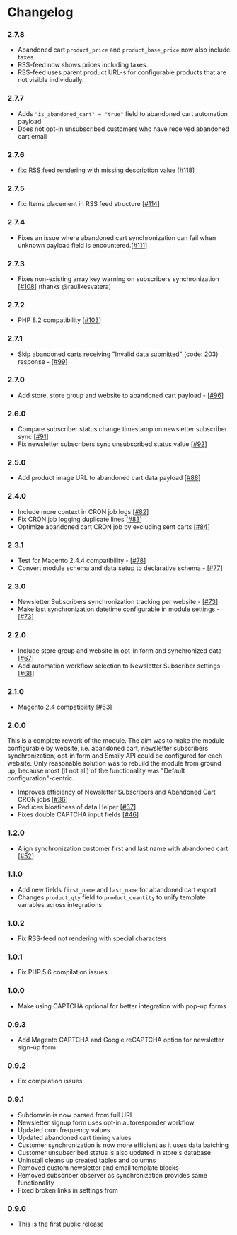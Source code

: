 # Changelog


### 2.7.8

- Abandoned cart `product_price` and `product_base_price` now also include taxes.
- RSS-feed now shows prices including taxes.
- RSS-feed uses parent product URL-s for configurable products that are not visible individually.

### 2.7.7

- Adds `"is_abandoned_cart" = "true"` field to abandoned cart automation payload
- Does not opt-in unsubscribed customers who have received abandoned cart email

### 2.7.6

- fix: RSS feed rendering with missing description value [[#118](https://github.com/sendsmaily/smaily-magento-extension/pull/118)]

### 2.7.5

- fix: Items placement in RSS feed structure [[#114](https://github.com/sendsmaily/smaily-magento-extension/pull/114)]

### 2.7.4

- Fixes an issue where abandoned cart synchronization can fail when unknown payload field is encountered.[[#111](https://github.com/sendsmaily/smaily-magento-extension/pull/111)]

### 2.7.3

- Fixes non-existing array key warning on subscribers synchronization [[#108](https://github.com/sendsmaily/smaily-magento-extension/pull/108)] (thanks @raulikesvatera)

### 2.7.2

- PHP 8.2 compatibility [[#103](https://github.com/sendsmaily/smaily-magento-extension/pull/103)]

### 2.7.1

- Skip abandoned carts receiving "Invalid data submitted" (code: 203) response - [[#99](https://github.com/sendsmaily/smaily-magento-extension/pull/99)]


### 2.7.0

- Add store, store group and website to abandoned cart payload - [[#96](https://github.com/sendsmaily/smaily-magento-extension/pull/96)]


### 2.6.0

- Compare subscriber status change timestamp on newsletter subscriber sync [[#91](https://github.com/sendsmaily/smaily-magento-extension/pull/91)]
- Fix newsletter subscribers sync unsubscribed status value [[#92](https://github.com/sendsmaily/smaily-magento-extension/pull/92)]


### 2.5.0

- Add product image URL to abandoned cart data payload [[#88](https://github.com/sendsmaily/smaily-magento-extension/pull/88)]


### 2.4.0

- Include more context in CRON job logs [[#82](https://github.com/sendsmaily/smaily-magento-extension/pull/82)]
- Fix CRON job logging duplicate lines [[#83](https://github.com/sendsmaily/smaily-magento-extension/pull/83)]
- Optimize abandoned cart CRON job by excluding sent carts [[#84](https://github.com/sendsmaily/smaily-magento-extension/pull/84)]


### 2.3.1

- Test for Magento 2.4.4 compatibility - [[#78](https://github.com/sendsmaily/smaily-magento-extension/pull/78)]
- Convert module schema and data setup to declarative schema - [[#77](https://github.com/sendsmaily/smaily-magento-extension/pull/77)]


### 2.3.0

- Newsletter Subscribers synchronization tracking per website - [[#73](https://github.com/sendsmaily/smaily-magento-extension/pull/73)]
- Make last synchronization datetime configurable in module settings - [[#73](https://github.com/sendsmaily/smaily-magento-extension/pull/73)]


### 2.2.0

- Include store group and website in opt-in form and synchronized data [[#67](https://github.com/sendsmaily/smaily-magento-extension/pull/67)]
- Add automation workflow selection to Newsletter Subscriber settings [[#68](https://github.com/sendsmaily/smaily-magento-extension/pull/68)]


### 2.1.0

- Magento 2.4 compatibility [[#63](https://github.com/sendsmaily/smaily-magento-extension/pull/63)]


### 2.0.0

This is a complete rework of the module. The aim was to make the module configurable by website, i.e. abandoned cart, newsletter subscribers synchronization, opt-in form and Smaily API could be configured for each website. Only reasonable solution was to rebuild the module from ground up, because most (if not all) of the functionality was "Default configuration"-centric.

- Improves efficiency of Newsletter Subscribers and Abandoned Cart CRON jobs [[#36](https://github.com/sendsmaily/smaily-magento-extension/issues/36)]
- Reduces bloatiness of data Helper [[#37](https://github.com/sendsmaily/smaily-magento-extension/issues/37)]
- Fixes double CAPTCHA input fields [[#46](https://github.com/sendsmaily/smaily-magento-extension/issues/46)]


### 1.2.0

- Align synchronization customer first and last name with abandoned cart [[#52](https://github.com/sendsmaily/smaily-magento-extension/pull/52)]


### 1.1.0

- Add new fields ` first_name ` and `last_name` for abandoned cart export
- Changes `product_qty` field to `product_quantity` to unify template variables across integrations


### 1.0.2

- Fix RSS-feed not rendering with special characters


### 1.0.1

- Fix PHP 5.6 compilation issues


### 1.0.0

- Make using CAPTCHA optional for better integration with pop-up forms


### 0.9.3

- Add Magento CAPTCHA and Google reCAPTCHA option for newsletter sign-up form


### 0.9.2

- Fix compilation issues

### 0.9.1

- Subdomain is now parsed from full URL
- Newsletter signup form uses opt-in autoresponder workflow
- Updated cron frequency values
- Updated abandoned cart timing values
- Customer synchronization is now more efficient as it uses data batching
- Customer unsubscribed status is also updated in store's database
- Uninstall cleans up created tables and columns
- Removed custom newsletter and email template blocks
- Removed subscriber observer as synchronization provides same functionality
- Fixed broken links in settings from


### 0.9.0

- This is the first public release
